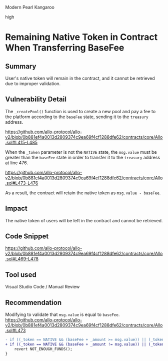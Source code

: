 Modern Pearl Kangaroo

high

# Remaining Native Token in Contract When Transferring BaseFee
## Summary
User's native token will remain in the contract, and it cannot be retrieved due to improper validation.

## Vulnerability Detail
The `_createPool()` function is used to create a new pool and pay a fee to the platform according to the `baseFee` state, sending it to the `treasury` address.

https://github.com/allo-protocol/allo-v2/blob/0b881ef4a0013d2809374c9ea69f4cf1288dfe62/contracts/core/Allo.sol#L415-L485

When the `_token` parameter is not the `NATIVE` state, the `msg.value` must be greater than the `baseFee` state in order to transfer it to the `treasury` address at line 476.

https://github.com/allo-protocol/allo-v2/blob/0b881ef4a0013d2809374c9ea69f4cf1288dfe62/contracts/core/Allo.sol#L473-L476

As a result, the contract will retain the native token as `msg.value - baseFee`.

## Impact
The native token of users will be left in the contract and cannot be retrieved.

## Code Snippet
https://github.com/allo-protocol/allo-v2/blob/0b881ef4a0013d2809374c9ea69f4cf1288dfe62/contracts/core/Allo.sol#L469-L478

## Tool used

Visual Studio Code / Manual Review

## Recommendation

Modifying to validate that `msg.value` is equal to `baseFee`.
https://github.com/allo-protocol/allo-v2/blob/0b881ef4a0013d2809374c9ea69f4cf1288dfe62/contracts/core/Allo.sol#L473

```diff
- if ((_token == NATIVE && (baseFee + _amount >= msg.value)) || (_token != NATIVE && baseFee >= msg.value)) {
+ if ((_token == NATIVE && (baseFee + _amount != msg.value)) || (_token != NATIVE && baseFee != msg.value)) {
    revert NOT_ENOUGH_FUNDS();
}
```